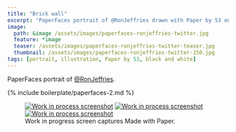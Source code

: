 ```yaml
---
title: "Brick wall"
excerpt: "PaperFaces portrait of @RonJeffries drawn with Paper by 53 on an iPad."
image: 
  path: &image /assets/images/paperfaces-ronjeffries-twitter.jpg 
  feature: *image
  teaser: /assets/images/paperfaces-ronjeffries-twitter-teaser.jpg
  thumbnail: /assets/images/paperfaces-ronjeffries-twitter-150.jpg
tags: [portrait, illustration, Paper by 53, black and white]
---
```


PaperFaces portrait of [@RonJeffries](http://twitter.com/RonJeffries).

{% include boilerplate/paperfaces-2.md %}

<figure class="third">
  <a href="{{ site.url }}/assets/images/paperfaces-ronjeffries-process-1-lg.jpg"><img src="{{ site.url }}/assets/images/paperfaces-ronjeffries-process-1-600.jpg" alt="Work in process screenshot"></a>
  <a href="{{ site.url }}/assets/images/paperfaces-ronjeffries-process-2-lg.jpg"><img src="{{ site.url }}/assets/images/paperfaces-ronjeffries-process-2-600.jpg" alt="Work in process screenshot"></a>
  <a href="{{ site.url }}/assets/images/paperfaces-ronjeffries-process-3-lg.jpg"><img src="{{ site.url }}/assets/images/paperfaces-ronjeffries-process-3-600.jpg" alt="Work in process screenshot"></a>
  <figcaption>Work in progress screen captures Made with Paper.</figcaption>
</figure>
